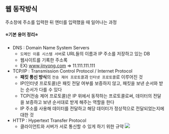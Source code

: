 ## 웹 동작방식
주소창에 주소를 입력한 뒤 엔터를 입력했을 때 일어나는 과정
#### :star:기본 용어 정리:star:
- DNS : Domain Name System Servers
  - `도메인 이름 시스템 서버`로 URL들의 이름과 IP 주소를 저장하고 있는 DB
  - 웹사이트를 기록한 주소록
  - EX) www.jinyong.com => 11.111.111.111 
- TCP/IP : Transmission Control Protocol / Internet Protocol
  - **패킷 통신 방식**의 `전송 제어 프로토콜`과 `인터넷 프로토콜`로 이루어진 것
  - IP(인터넷 프로토콜)은 패킷 전달 여부를 보증하지 않고, 패킷을 보낸 순서와 받는 순서가 다를 수 있다
  - TCP(전송 제어 프로토콜)은 IP 위에서 동작하는 프로토콜로써, 데이터의 전달을 보증하고 보낸 순서대로 받게 해주는 역할을 한다
  - IP 주소를 사용해 데이터를 전달하고 해당 데이터가 정상적으로 전달되었는지에 대한 것
- HTTP : Hypertext Transfer Protocol
  - 클라이언트와 서버가 서로 통신할 수 있게 하기 위한 규약
![](/frontend/image/%EC%9B%B9%20%EB%8F%99%EC%9E%91%EB%B0%A9%EC%8B%9D.PNG)